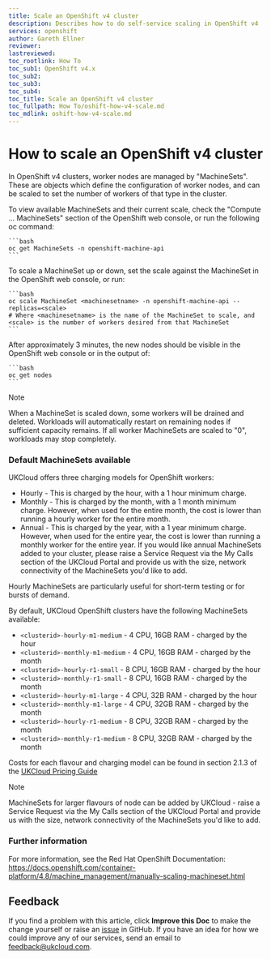 ```yaml
---
title: Scale an OpenShift v4 cluster
description: Describes how to do self-service scaling in OpenShift v4
services: openshift
author: Gareth Ellner
reviewer: 
lastreviewed: 
toc_rootlink: How To
toc_sub1: OpenShift v4.x
toc_sub2:
toc_sub3:
toc_sub4:
toc_title: Scale an OpenShift v4 cluster
toc_fullpath: How To/oshift-how-v4-scale.md
toc_mdlink: oshift-how-v4-scale.md
---
```


# How to scale an OpenShift v4 cluster

In OpenShift v4 clusters, worker nodes are managed by "MachineSets". These are objects which define the configuration of worker nodes, and can be scaled to set the number of workers of that type in the cluster.

To view available MachineSets and their current scale, check the "Compute ... MachineSets" section of the OpenShift web console, or run the following oc command:

    ```bash
    oc get MachineSets -n openshift-machine-api
    ```

To scale a MachineSet up or down, set the scale against the MachineSet in the OpenShift web console, or run:

    ```bash
    oc scale MachineSet <machinesetname> -n openshift-machine-api --replicas=<scale>
	# Where <machinesetname> is the name of the MachineSet to scale, and <scale> is the number of workers desired from that MachineSet
    ```

After approximately 3 minutes, the new nodes should be visible in the OpenShift web console or in the output of:

    ```bash
    oc get nodes
    ```
	
> [!NOTE]
> When a MachineSet is scaled down, some workers will be drained and deleted. Workloads will automatically restart on remaining nodes if sufficient capacity remains. If all worker MachineSets are scaled to "0", workloads may stop completely.


### Default MachineSets available

UKCloud offers three charging models for OpenShift workers:
- Hourly - This is charged by the hour, with a 1 hour minimum charge.
- Monthly - This is charged by the month, with a 1 month minimum charge. However, when used for the entire month, the cost is lower than running a hourly worker for the entire month.
- Annual - This is charged by the year, with a 1 year minimum charge. However, when used for the entire year, the cost is lower than running a monthly worker for the entire year. If you would like annual MachineSets added to your cluster, please raise a Service Request via the My Calls section of the UKCloud Portal and provide us with the size, network connectivity of the MachineSets you'd like to add.

Hourly MachineSets are particularly useful for short-term testing or for bursts of demand.

By default, UKCloud OpenShift clusters have the following MachineSets available:
- `<clusterid>-hourly-m1-medium` - 4 CPU, 16GB RAM - charged by the hour
- `<clusterid>-monthly-m1-medium` - 4 CPU, 16GB RAM - charged by the month
- `<clusterid>-hourly-r1-small` - 8 CPU, 16GB RAM - charged by the hour
- `<clusterid>-monthly-r1-small` - 8 CPU, 16GB RAM - charged by the month
- `<clusterid>-hourly-m1-large` - 4 CPU, 32B RAM - charged by the hour
- `<clusterid>-monthly-m1-large` - 4 CPU, 32GB RAM - charged by the month
- `<clusterid>-hourly-r1-medium` -  8 CPU, 32GB RAM - charged by the month
- `<clusterid>-monthly-r1-medium` - 8 CPU, 32GB RAM - charged by the month

Costs for each flavour and charging model can be found in section 2.1.3 of the [UKCloud Pricing Guide](https://ukcloud.com/pricing-guide)

> [!NOTE]
> MachineSets for larger flavours of node can be added by UKCloud - raise a Service Request via the My Calls section of the UKCloud Portal and provide us with the size, network connectivity of the MachineSets you'd like to add.



### Further information

For more information, see the Red Hat OpenShift Documentation:
https://docs.openshift.com/container-platform/4.8/machine_management/manually-scaling-machineset.html


## Feedback

If you find a problem with this article, click **Improve this Doc** to make the change yourself or raise an [issue](https://github.com/UKCloud/documentation/issues) in GitHub. If you have an idea for how we could improve any of our services, send an email to <feedback@ukcloud.com>.
